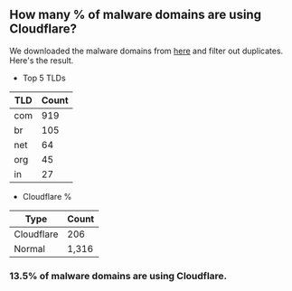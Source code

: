 ## How many % of malware domains are using Cloudflare?


We downloaded the malware domains from [here](https://urlhaus.abuse.ch) and filter out duplicates.
Here's the result.


[//]: # (start replacement)


- Top 5 TLDs

| TLD | Count |
| --- | --- |
| com | 919 |
| br | 105 |
| net | 64 |
| org | 45 |
| in | 27 |


- Cloudflare %

| Type | Count |
| --- | --- |
| Cloudflare | 206 |
| Normal | 1,316 |


### 13.5% of malware domains are using Cloudflare.